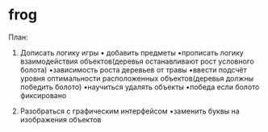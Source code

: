 # frog
План: 
1) Дописать логику игры
• добавить предметы
•прописать логику взаимодействия объектов(деревья останавливают рост условного болота)
•зависимость роста деревьев от травы
•ввести подсчëт уровня оптимальности расположенных объектов(деревья должны победить болото)
•научиться удалять объекты
•победа если болото фиксировано


3) Разобраться с графическим интерфейсом
•заменить буквы на изображения объектов

